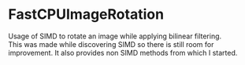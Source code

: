 # FastCPUImageRotation

Usage of SIMD to rotate an image while applying bilinear filtering. </br>
This was made while discovering SIMD so there is still room for improvement. It also provides non SIMD methods from which I started.
